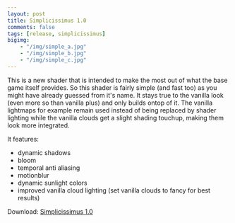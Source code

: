 ```yaml
---
layout: post
title: Simplicissimus 1.0
comments: false
tags: [release, simplicissimus]
bigimg: 
    - "/img/simple_a.jpg"
    - "/img/simple_b.jpg"
    - "/img/simple_c.jpg"
---
```


This is a new shader that is intended to make the most out of what the base game itself provides.
So this shader is fairly simple (and fast too) as you might have already guessed from it's name.
It stays true to the vanilla look (even more so than vanilla plus) and only builds ontop of it.
The vanilla lightmaps for example remain used instead of being replaced by shader lighting while the vanilla clouds get a slight shading touchup, making them look more integrated.

It features:
* dynamic shadows
* bloom
* temporal anti aliasing
* motionblur
* dynamic sunlight colors
* improved vanilla cloud lighting (set vanilla clouds to fancy for best results)

Download: [Simplicissimus 1.0](https://github.com/rre36/glsl_simplicissimus/releases/download/v1.0/Simplicissimus_v1.0.zip)
